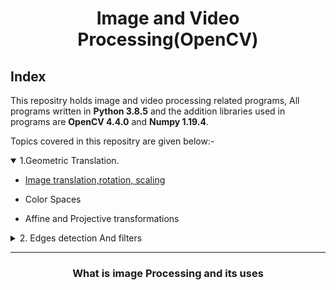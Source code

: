 <center><h1> Image and Video Processing(OpenCV)</h1></center>

## Index

This repositry holds image and video processing related programs, All programs written in **Python 3.8.5** and the addition libraries used in programs are **OpenCV 4.4.0** and **Numpy 1.19.4**.

Topics covered in this repositry are given below:-

<details open>
<summary>
1.Geometric Translation.</summary>

* <a href="https://github.com/Justsubh01/OpencvImageProcessing/tree/master/Geometric%20Translation/Image%20translation%2Crotation%2C%20scaling">Image translation,rotation, scaling</a>

* Color Spaces
* Affine and Projective transformations

</details>

<details close>
<summary>
2. Edges detection And filters</summary>

* Concept of kernel and 2DConvolution
* Edge detection
* Sharpening and Embossing
* Erosion dilation and Erode
</details>




---

<center><h3>What is image Processing and its uses</h3></center>
